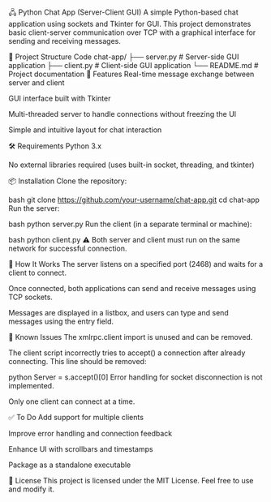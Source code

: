 🖧 Python Chat App (Server-Client GUI)
A simple Python-based chat application using sockets and Tkinter for GUI. This project demonstrates basic client-server communication over TCP with a graphical interface for sending and receiving messages.

📁 Project Structure
Code
chat-app/
├── server.py   # Server-side GUI application
├── client.py   # Client-side GUI application
└── README.md   # Project documentation
🚀 Features
Real-time message exchange between server and client

GUI interface built with Tkinter

Multi-threaded server to handle connections without freezing the UI

Simple and intuitive layout for chat interaction

🛠 Requirements
Python 3.x

No external libraries required (uses built-in socket, threading, and tkinter)

📦 Installation
Clone the repository:

bash
git clone https://github.com/your-username/chat-app.git
cd chat-app
Run the server:

bash
python server.py
Run the client (in a separate terminal or machine):

bash
python client.py
⚠️ Both server and client must run on the same network for successful connection.

🧠 How It Works
The server listens on a specified port (2468) and waits for a client to connect.

Once connected, both applications can send and receive messages using TCP sockets.

Messages are displayed in a listbox, and users can type and send messages using the entry field.

🐞 Known Issues
The xmlrpc.client import is unused and can be removed.

The client script incorrectly tries to accept() a connection after already connecting. This line should be removed:

python
Server = s.accept()[0]
Error handling for socket disconnection is not implemented.

Only one client can connect at a time.

✅ To Do
Add support for multiple clients

Improve error handling and connection feedback

Enhance UI with scrollbars and timestamps

Package as a standalone executable

📄 License
This project is licensed under the MIT License. Feel free to use and modify it.
